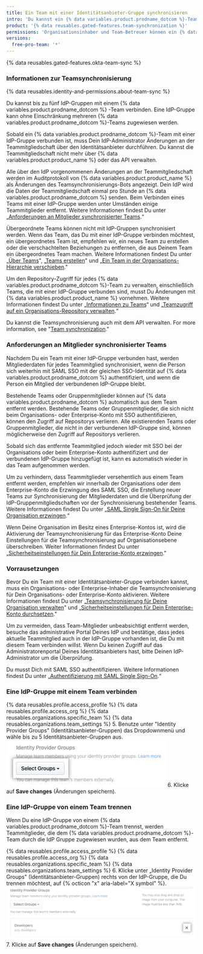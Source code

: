 ```yaml
---
title: Ein Team mit einer Identitätsanbieter-Gruppe synchronisieren
intro: 'Du kannst ein {% data variables.product.prodname_dotcom %}-Team mit einer Identitätsanbieter-Gruppe (IdP-Gruppe) synchronisieren, um Teammitglieder automatisch hinzuzufügen oder zu entfernen.'
product: '{% data reusables.gated-features.team-synchronization %}'
permissions: 'Organisationsinhaber und Team-Betreuer können ein {% data variables.product.prodname_dotcom %} -Team mit einer IdP-Gruppe synchronisieren.'
versions:
  free-pro-team: '*'
---
```


{% data reusables.gated-features.okta-team-sync %}

### Informationen zur Teamsynchronisierung

{% data reusables.identity-and-permissions.about-team-sync %}

Du kannst bis zu fünf IdP-Gruppen mit einem {% data variables.product.prodname_dotcom %} -Team verbinden. Eine IdP-Gruppe kann ohne Einschränkung mehreren {% data variables.product.prodname_dotcom %}-Teams zugewiesen werden.

Sobald ein {% data variables.product.prodname_dotcom %}-Team mit einer IdP-Gruppe verbunden ist, muss Dein IdP-Administrator Änderungen an der Teammitgliedschaft über den Identitätsanbieter durchführen. Du kannst die Teammitgliedschaft nicht mehr über {% data variables.product.product_name %} oder das API verwalten.

Alle über den IdP vorgenommenen Änderungen an der Teammitgliedschaft werden im Auditprotokoll von {% data variables.product.product_name %} als Änderungen des Teamsynchronisierungs-Bots angezeigt. Dein IdP wird die Daten der Teammitgliedschaft einmal pro Stunde an {% data variables.product.prodname_dotcom %} senden. Beim Verbinden eines Teams mit einer IdP-Gruppe werden unter Umständen einige Teammitglieder entfernt. Weitere Informationen findest Du unter „[Anforderungen an Mitglieder synchronisierter Teams](#requirements-for-members-of-synchronized-teams).“

Übergeordnete Teams können nicht mit IdP-Gruppen synchronisiert werden. Wenn das Team, das Du mit einer IdP-Gruppe verbinden möchtest, ein übergeordnetes Team ist, empfehlen wir, ein neues Team zu erstellen oder die verschachtelten Beziehungen zu entfernen, die aus Deinem Team ein übergeordnetes Team machen. Weitere Informationen findest Du unter „[Über Teams](/articles/about-teams#nested-teams)", „[Teams erstellen](/github/setting-up-and-managing-organizations-and-teams/creating-a-team)" und „[Ein Team in der Organisations-Hierarchie verschieben](/articles/moving-a-team-in-your-organizations-hierarchy)."

Um den Repository-Zugriff für jedes {% data variables.product.prodname_dotcom %}-Team zu verwalten, einschließlich Teams, die mit einer IdP-Gruppe verbunden sind, musst Du Änderungen mit {% data variables.product.product_name %} vornehmen. Weitere Informationen findest Du unter „[Informationen zu Teams](/articles/about-teams)“ und „[Teamzugriff auf ein Organisations-Repository verwalten](/articles/managing-team-access-to-an-organization-repository).“

Du kannst die Teamsynchronisierung auch mit dem API verwalten. For more information, see "[Team synchronization](/v3/teams/team_sync/)."

### Anforderungen an Mitglieder synchronisierter Teams

Nachdem Du ein Team mit einer IdP-Gruppe verbunden hast, werden Mitgliederdaten für jedes Teammitglied synchronisiert, wenn die Person sich weiterhin mit SAML SSO mit der gleichen SSO-Identität auf {% data variables.product.prodname_dotcom %} authentifiziert, und wenn die Person ein Mitglied der verbundenen IdP-Gruppe bleibt.

Bestehende Teams oder Gruppenmitglieder können auf {% data variables.product.prodname_dotcom %} automatisch aus dem Team entfernt werden. Bestehende Teams oder Gruppenmitglieder, die sich nicht beim Organisations- oder Enterprise-Konto mit SSO authentifizieren, können den Zugriff auf Repositorys verlieren. Alle existierenden Teams oder Gruppenmitglieder, die nicht in der verbundenen IdP-Gruppe sind, können möglicherweise den Zugriff auf Repositorys verlieren.

Sobald sich das entfernte Teammitglied jedoch wieder mit SSO bei der Organisations oder beim Enterprise-Konto authentifiziert und der verbundenen IdP-Gruppe hinzugefügt ist, kann es automatisch wieder in das Team aufgenommen werden.

Um zu verhindern, dass Teammitglieder versehentlich aus einem Team entfernt werden, empfehlen wir innerhalb der Organisations oder dem Enterprise-Konto die Erzwingung des SAML SSO, die Erstellung neuer Teams zur Synchronisierung der Mitgliederdaten und die Überprüfung der IdP-Gruppenmitgliedschaften vor der Synchronisierung bestehender Teams. Weitere Informationen findest Du unter „[SAML Single Sign-On für Deine Organisation erzwingen](/articles/enforcing-saml-single-sign-on-for-your-organization).“

Wenn Deine Organisation im Besitz eines Enterprise-Kontos ist, wird die Aktivierung der Teamsynchronisierung für das Enterprise-Konto Deine Einstellungen für die Teamsynchronisierung auf Organisationsebene überschreiben. Weiter Informationen findest Du unter „[Sicherheitseinstellungen für Dein Enterprise-Konto erzwingen](/github/setting-up-and-managing-your-enterprise-account/enforcing-security-settings-in-your-enterprise-account#managing-team-synchronization-for-organizations-in-your-enterprise-account)."

### Vorrausetzungen

Bevor Du ein Team mit einer Identitätsanbieter-Gruppe verbinden kannst, muss ein Organisations- oder Enterprise-Inhaber die Teamsynchronisierung für Dein Organisations- oder Enterprise-Konto aktivieren. Weitere Informationen findest Du unter „[Teamsynchronisierung für Deine Organisation verwalten](/github/setting-up-and-managing-organizations-and-teams/managing-team-synchronization-for-your-organization)" und „[Sicherheitseinstellungen für Dein Enterprise-Konto durchsetzen](/github/setting-up-and-managing-your-enterprise-account/enforcing-security-settings-in-your-enterprise-account#managing-team-synchronization-for-organizations-in-your-enterprise-account)."

Um zu vermeiden, dass Team-Mitglieder unbeabsichtigt entfernt werden, besuche das administrative Portal Deines IdP und bestätige, dass jedes aktuelle Teammitglied auch in der IdP-Gruppe vorhanden ist, die Du mit diesem Team verbinden willst. Wenn Du keinen Zugriff auf das Administratorenportal Deines Identitätsanbieters hast, bitte Deinen IdP-Administrator um die Überprüfung.

Du musst Dich mit SAML SSO authentifizieren. Weitere Informationen findest Du unter „[Authentifizierung mit SAML Single Sign-On](/articles/authenticating-with-saml-single-sign-on).“

### Eine IdP-Gruppe mit einem Team verbinden

{% data reusables.profile.access_profile %}
{% data reusables.profile.access_org %}
{% data reusables.organizations.specific_team %}
{% data reusables.organizations.team_settings %}
5. Benutze unter "Identity Provider Groups" (Identitätsanbieter-Gruppen) das Dropdownmenü und wähle bis zu 5 Identitätsanbieter-Gruppen aus. ![Dropdownmenü zur Auswahl einer Identitätsanbieter-Gruppe](/assets/images/help/teams/choose-an-idp-group.png)
6. Klicke auf **Save changes** (Änderungen speichern).

### Eine IdP-Gruppe von einem Team trennen

Wenn Du eine IdP-Gruppe von einem {% data variables.product.prodname_dotcom %}-Team trennst, werden Teammitglieder, die dem {% data variables.product.prodname_dotcom %}-Team durch die IdP Gruppe zugewiesen wurden, aus dem Team entfernt.

{% data reusables.profile.access_profile %}
{% data reusables.profile.access_org %}
{% data reusables.organizations.specific_team %}
{% data reusables.organizations.team_settings %}
6. Klicke unter „Identity Provider Groups" (Identitätsanbieter-Gruppen) rechts von der IdP-Gruppe, die Du trennen möchtest, auf {% octicon "x" aria-label="X symbol" %}. ![Trennen einer verbundenen IdP-Gruppe von einem GitHub-Team](/assets/images/help/teams/unselect-idp-group.png)
7. Klicke auf **Save changes** (Änderungen speichern).
